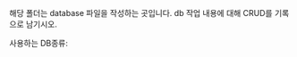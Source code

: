 해당 폴더는 database 파일을 작성하는 곳입니다.
db 작업 내용에 대해 CRUD를 기록으로 남기시오.

사용하는 DB종류: 
<!-- 모든 md 파일은 관리자에게 문의 후 수정하시오 -->